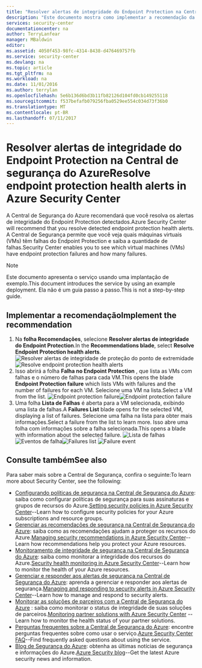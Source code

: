 ```yaml
---
title: "Resolver alertas de integridade do Endpoint Protection na Central de segurança do Azure| Microsoft Docs"
description: "Este documento mostra como implementar a recomendação da Central de Segurança do Azure para **Resolver alertas de integridade do Endpoint Protection**."
services: security-center
documentationcenter: na
author: TerryLanfear
manager: MBaldwin
editor: 
ms.assetid: 4050f453-98fc-4314-8438-d476469757fb
ms.service: security-center
ms.devlang: na
ms.topic: article
ms.tgt_pltfrm: na
ms.workload: na
ms.date: 11/01/2016
ms.author: terrylan
ms.openlocfilehash: 5e6b136d6bd3b11fb82126d104fd0cb149255118
ms.sourcegitcommit: f537befafb079256fba0529ee554c034d73f36b0
ms.translationtype: MT
ms.contentlocale: pt-BR
ms.lasthandoff: 07/11/2017
---
```

# <a name="resolve-endpoint-protection-health-alerts-in-azure-security-center"></a><span data-ttu-id="39d53-103">Resolver alertas de integridade do Endpoint Protection na Central de segurança do Azure</span><span class="sxs-lookup"><span data-stu-id="39d53-103">Resolve endpoint protection health alerts in Azure Security Center</span></span>
<span data-ttu-id="39d53-104">A Central de Segurança do Azure recomendará que você resolva os alertas de integridade do Endpoint Protection detectados.</span><span class="sxs-lookup"><span data-stu-id="39d53-104">Azure Security Center will recommend that you resolve detected endpoint protection health alerts.</span></span>  <span data-ttu-id="39d53-105">A Central de Segurança permite que você veja quais máquinas virtuais (VMs) têm falhas do Endpoint Protection e saiba a quantidade de falhas.</span><span class="sxs-lookup"><span data-stu-id="39d53-105">Security Center enables you to see which virtual machines (VMs) have endpoint protection failures and how many failures.</span></span>

> [!NOTE]
> <span data-ttu-id="39d53-106">Este documento apresenta o serviço usando uma implantação de exemplo.</span><span class="sxs-lookup"><span data-stu-id="39d53-106">This document introduces the service by using an example deployment.</span></span> <span data-ttu-id="39d53-107">Ela não é um guia passo a passo.</span><span class="sxs-lookup"><span data-stu-id="39d53-107">This is not a step-by-step guide.</span></span>
> 
> 

## <a name="implement-the-recommendation"></a><span data-ttu-id="39d53-108">Implementar a recomendação</span><span class="sxs-lookup"><span data-stu-id="39d53-108">Implement the recommendation</span></span>
1. <span data-ttu-id="39d53-109">Na **folha Recomendações**, selecione **Resolver alertas de integridade do Endpoint Protection**.</span><span class="sxs-lookup"><span data-stu-id="39d53-109">In the **Recommendations blade**, select **Resolve Endpoint Protection health alerts**.</span></span>
   <span data-ttu-id="39d53-110">![Resolver alertas de integridade de proteção do ponto de extremidade][1]</span><span class="sxs-lookup"><span data-stu-id="39d53-110">![Resolve endpoint protection health alerts][1]</span></span>
2. <span data-ttu-id="39d53-111">Isso abrirá a folha **Falha no Endpoint Protection** , que lista as VMs com falhas e o número de falhas para cada VM.</span><span class="sxs-lookup"><span data-stu-id="39d53-111">This opens the blade **Endpoint Protection failure** which lists VMs with failures and the number of failures for each VM.</span></span> <span data-ttu-id="39d53-112">Selecione uma VM na lista.</span><span class="sxs-lookup"><span data-stu-id="39d53-112">Select a VM from the list.</span></span>
   <span data-ttu-id="39d53-113">![Endpoint protection failure][2]</span><span class="sxs-lookup"><span data-stu-id="39d53-113">![Endpoint protection failure][2]</span></span>
3. <span data-ttu-id="39d53-114">Uma folha **Lista de Falhas** é aberta para a VM selecionada, exibindo uma lista de falhas.</span><span class="sxs-lookup"><span data-stu-id="39d53-114">A **Failures List** blade opens for the selected VM, displaying a list of failures.</span></span> <span data-ttu-id="39d53-115">Selecione uma falha na lista para obter mais informações.</span><span class="sxs-lookup"><span data-stu-id="39d53-115">Select a failure from the list to learn more.</span></span> <span data-ttu-id="39d53-116">Isso abre uma folha com informações sobre a falha selecionada.</span><span class="sxs-lookup"><span data-stu-id="39d53-116">This opens a blade with information about the selected failure.</span></span>
   <span data-ttu-id="39d53-117">![Lista de falhas][3]
   ![Eventos de falha][4]</span><span class="sxs-lookup"><span data-stu-id="39d53-117">![Failures list][3]
![Failure event][4]</span></span>

## <a name="see-also"></a><span data-ttu-id="39d53-118">Consulte também</span><span class="sxs-lookup"><span data-stu-id="39d53-118">See also</span></span>
<span data-ttu-id="39d53-119">Para saber mais sobre a Central de Segurança, confira o seguinte:</span><span class="sxs-lookup"><span data-stu-id="39d53-119">To learn more about Security Center, see the following:</span></span>

* <span data-ttu-id="39d53-120">[Configurando políticas de segurança na Central de Segurança do Azure](security-center-policies.md): saiba como configurar políticas de segurança para suas assinaturas e grupos de recursos do Azure.</span><span class="sxs-lookup"><span data-stu-id="39d53-120">[Setting security policies in Azure Security Center](security-center-policies.md)--Learn how to configure security policies for your Azure subscriptions and resource groups.</span></span>
* <span data-ttu-id="39d53-121">[Gerenciar as recomendações de segurança na Central de Segurança do Azure](security-center-recommendations.md): saiba como as recomendações ajudam a proteger os recursos do Azure.</span><span class="sxs-lookup"><span data-stu-id="39d53-121">[Managing security recommendations in Azure Security Center](security-center-recommendations.md)--Learn how recommendations help you protect your Azure resources.</span></span>
* <span data-ttu-id="39d53-122">[Monitoramento de integridade de segurança na Central de Segurança do Azure](security-center-monitoring.md): saiba como monitorar a integridade dos recursos do Azure.</span><span class="sxs-lookup"><span data-stu-id="39d53-122">[Security health monitoring in Azure Security Center](security-center-monitoring.md)--Learn how to monitor the health of your Azure resources.</span></span>
* <span data-ttu-id="39d53-123">[Gerenciar e responder aos alertas de segurança na Central de Segurança do Azure](security-center-managing-and-responding-alerts.md): aprenda a gerenciar e responder aos alertas de segurança.</span><span class="sxs-lookup"><span data-stu-id="39d53-123">[Managing and responding to security alerts in Azure Security Center](security-center-managing-and-responding-alerts.md)--Learn how to manage and respond to security alerts.</span></span>
* <span data-ttu-id="39d53-124">[Monitorar as soluções de parceiros com a Central de Segurança do Azure](security-center-partner-solutions.md) : saiba como monitorar o status de integridade de suas soluções de parceiros.</span><span class="sxs-lookup"><span data-stu-id="39d53-124">[Monitoring partner solutions with Azure Security Center](security-center-partner-solutions.md) -- Learn how to monitor the health status of your partner solutions.</span></span>
* <span data-ttu-id="39d53-125">[Perguntas frequentes sobre a Central de Segurança do Azure](security-center-faq.md): encontre perguntas frequentes sobre como usar o serviço.</span><span class="sxs-lookup"><span data-stu-id="39d53-125">[Azure Security Center FAQ](security-center-faq.md)--Find frequently asked questions about using the service.</span></span>
* <span data-ttu-id="39d53-126">[Blog de Segurança do Azure](http://blogs.msdn.com/b/azuresecurity/): obtenha as últimas notícias de segurança e informações do Azure.</span><span class="sxs-lookup"><span data-stu-id="39d53-126">[Azure Security blog](http://blogs.msdn.com/b/azuresecurity/)--Get the latest Azure security news and information.</span></span>

<!--Image references-->
[1]: ./media/security-center-resolve-endpoint-protection/resolve-endpoint-protection.png
[2]: ./media/security-center-resolve-endpoint-protection/endpoint-protection-failure.png
[3]: ./media/security-center-resolve-endpoint-protection/failure-list.png
[4]: ./media/security-center-resolve-endpoint-protection/failure-event.png
